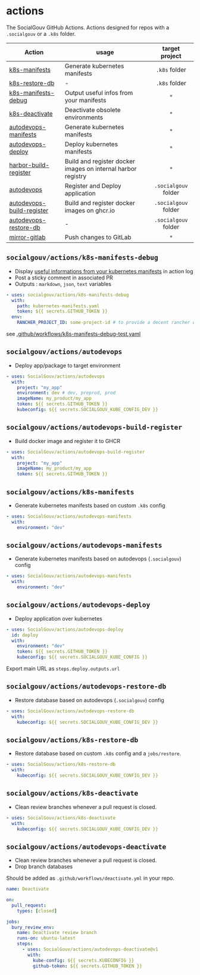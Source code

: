 # actions

The SocialGouv GitHub Actions. Actions designed for repos with a `.socialgouv` or a `.k8s` folder.

| Action                                                                   | usage                                                        |    target project    |
| ------------------------------------------------------------------------ | ------------------------------------------------------------ | :------------------: |
| [k8s-manifests](#socialgouvactionsk8s-manifests)                         | Generate kubernetes manifests                                |    `.k8s` folder     |
| [k8s-restore-db](#socialgouvactionsk8s-restore-db)                       | -                                                            |    `.k8s` folder     |
| [k8s-manifests-debug](#socialgouvactionsk8s-manifests-debug)             | Output useful infos from your manifests                      |         `*`          |
| [k8s-deactivate](#socialgouvactionsk8s-deactivate)                       | Deactivate obsolete environments                             |         `*`          |
| [autodevops-manifests](#socialgouvactionsautodevops-manifests)           | Generate kubernetes manifests                                |         `*`          |
| [autodevops-deploy](#socialgouvactionsautodevops-deploy)                 | Deploy kubernetes manifests                                  |         `*`          |
| [harbor-build-register](#socialgouvactionsharbor-build-register)         | Build and register docker images on internal harbor registry |         `*`          |
| [autodevops](#socialgouvactionsautodevops)                               | Register and Deploy application                              | `.socialgouv` folder |
| [autodevops-build-register](#socialgouvactionsautodevops-build-register) | Build and register docker images on ghcr.io                  | `.socialgouv` folder |
| [autodevops-restore-db](#socialgouvactionsautodevops-restore-db)         | -                                                            | `.socialgouv` folder |
| [mirror-gitlab](#socialgouvactionsmirror-gitlab)                         | Push changes to GitLab                                       |         `*`          |

## `socialgouv/actions/k8s-manifests-debug`

- Display [useful informations from your kubernetes manifests](https://github.com/SocialGouv/sre-tools/tree/master/packages/parse-manifests) in action log
- Post a sticky comment in associated PR
- Outputs : `markdown`, `json`, `text` variables

```yaml
- uses: socialgouv/actions/k8s-manifests-debug
  with:
    path: kubernetes-manifests.yaml
    token: ${{ secrets.GITHUB_TOKEN }}
  env:
    RANCHER_PROJECT_ID: some-project-id # to provide a decent rancher url
```

see [.github/workflows/k8s-manifests-debug-test.yaml](.github/workflows/k8s-manifests-debug-test.yaml)

## `socialgouv/actions/autodevops`

- Deploy app/package to target environment

```yaml
- uses: SocialGouv/actions/autodevops
  with:
    project: "my_app"
    environment: dev # dev, preprod, prod
    imageName: my_product/my_app
    token: ${{ secrets.GITHUB_TOKEN }}
    kubeconfig: ${{ secrets.SOCIALGOUV_KUBE_CONFIG_DEV }}
```

## `socialgouv/actions/autodevops-build-register`

- Build docker image and register it to GHCR

```yaml
- uses: SocialGouv/actions/autodevops-build-register
  with:
    project: "my_app"
    imageName: my_product/my_app
    token: ${{ secrets.GITHUB_TOKEN }}
```

## `socialgouv/actions/k8s-manifests`

- Generate kubernetes manifests based on custom `.k8s` config

```yaml
- uses: SocialGouv/actions/autodevops-manifests
  with:
    environment: "dev"
```

## `socialgouv/actions/autodevops-manifests`

- Generate kubernetes manifests based on autodevops (`.socialgouv`) config

```yaml
- uses: SocialGouv/actions/autodevops-manifests
  with:
    environment: "dev"
```

## `socialgouv/actions/autodevops-deploy`

- Deploy application over kubernetes

```yaml
- uses: SocialGouv/actions/autodevops-deploy
  id: deploy
  with:
    environment: "dev"
    token: ${{ secrets.GITHUB_TOKEN }}
    kubeconfig: ${{ secrets.SOCIALGOUV_KUBE_CONFIG }}
```

Export main URL as `steps.deploy.outputs.url`

## `socialgouv/actions/autodevops-restore-db`

- Restore database based on autodevops (`.socialgouv`) config

```yaml
- uses: SocialGouv/actions/autodevops-restore-db
  with:
    kubeconfig: ${{ secrets.SOCIALGOUV_KUBE_CONFIG_DEV }}
```

## `socialgouv/actions/k8s-restore-db`

- Restore database based on custom `.k8s` config and a `jobs/restore`.

```yaml
- uses: SocialGouv/actions/k8s-restore-db
  with:
    kubeconfig: ${{ secrets.SOCIALGOUV_KUBE_CONFIG_DEV }}
```

## `socialgouv/actions/k8s-deactivate`

- Clean review branches whenever a pull request is closed.

```yaml
- uses: SocialGouv/actions/k8s-deactivate
  with:
    kubeconfig: ${{ secrets.SOCIALGOUV_KUBE_CONFIG_DEV }}
```

## `socialgouv/actions/autodevops-deactivate`

- Clean review branches whenever a pull request is closed.
- Drop branch databases

Should be added as `.github/workflows/deactivate.yml` in your repo.

```yaml
name: Deactivate

on:
  pull_request:
    types: [closed]

jobs:
  bury_review_env:
    name: Deactivate review branch
    runs-on: ubuntu-latest
    steps:
      - uses: SocialGouv/actions/autodevops-deactivate@v1
        with:
          kube-config: ${{ secrets.KUBECONFIG }}
          github-token: ${{ secrets.GITHUB_TOKEN }}
```

